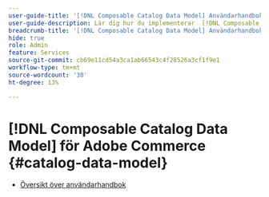 ```yaml
---
user-guide-title: '[!DNL Composable Catalog Data Model] Användarhandbok'
user-guide-description: Lär dig hur du implementerar  [!DNL Composable Catalog Data Model] för att kunna leverera högpresterande, flexibla e-handelskataloger som är anpassade efter affärsstrukturen och go-to-market-strategier och kraftfulla, headless commerce-upplevelser.
breadcrumb-title: '[!DNL Composable Catalog Data Model] Användarhandbok'
hide: true
role: Admin
feature: Services
source-git-commit: cb69e11cd54a3ca1ab66543c4f28526a3cf1f9e1
workflow-type: tm+mt
source-wordcount: '30'
ht-degree: 13%

---
```


# [!DNL Composable Catalog Data Model] för Adobe Commerce {#catalog-data-model}

- [Översikt över användarhandbok](overview.md)